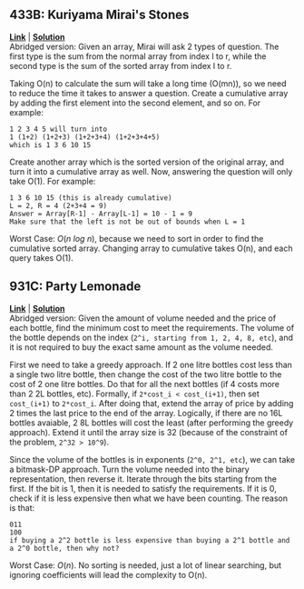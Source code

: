 ## 433B: Kuriyama Mirai's Stones
[**Link**](http://codeforces.com/problemset/problem/433/B) | [**Solution**](http://codeforces.com/contest/433/submission/44820385)\
Abridged version: Given an array, Mirai will ask 2 types of question. The first type is the sum from the normal array from index l to r, while the second type is the sum of the sorted array from index l to r.
  
Taking O(n) to calculate the sum will take a long time (O(mn)), so we need to reduce the time it takes to answer a question. Create a cumulative array by adding the first element into the second element, and so on. For example:
```
1 2 3 4 5 will turn into
1 (1+2) (1+2+3) (1+2+3+4) (1+2+3+4+5)
which is 1 3 6 10 15
```
Create another array which is the sorted version of the original array, and turn it into a cumulative array as well. Now, answering the question will only take O(1). For example:
```
1 3 6 10 15 (this is already cumulative)
L = 2, R = 4 (2+3+4 = 9)
Answer = Array[R-1] - Array[L-1] = 10 - 1 = 9
Make sure that the left is not be out of bounds when L = 1
```
Worst Case: *O*(*n log n*), because we need to sort in order to find the cumulative sorted array. Changing array to cumulative takes O(n), and each query takes O(1).
  
## 931C: Party Lemonade
[**Link**](http://codeforces.com/problemset/problem/931/C) | [**Solution**](http://codeforces.com/contest/913/submission/45029261)\
Abridged version: Given the amount of volume needed and the price of each bottle, find the minimum cost to meet the requirements. The volume of the bottle depends on the index (`2^i, starting from 1, 2, 4, 8, etc`), and it is not required to buy the exact same amount as the volume needed.
  
First we need to take a greedy approach. If 2 one litre bottles cost less than a single two litre bottle, then change the cost of the two litre bottle to the cost of 2 one litre bottles. Do that for all the next bottles (if 4 costs more than 2 2L bottles, etc). Formally, if `2*cost_i < cost_(i+1)`, then set `cost_(i+1)` to `2*cost_i`. After doing that, extend the array of price by adding 2 times the last price to the end of the array. Logically, if there are no 16L bottles avaiable, 2 8L bottles will cost the least (after performing the greedy approach). Extend it until the array size is 32 (because of the constraint of the problem, `2^32 > 10^9`).
  
Since the volume of the bottles is in exponents (`2^0, 2^1, etc`), we can take a bitmask-DP approach. Turn the volume needed into the binary representation, then reverse it. Iterate through the bits starting from the first. If the bit is 1, then it is needed to satisfy the requirements. If it is 0, check if it is less expensive then what we have been counting. The reason is that:
```
011
100
if buying a 2^2 bottle is less expensive than buying a 2^1 bottle and a 2^0 bottle, then why not?
```
Worst Case: *O*(*n*). No sorting is needed, just a lot of linear searching, but ignoring coefficients will lead the complexity to O(n).
